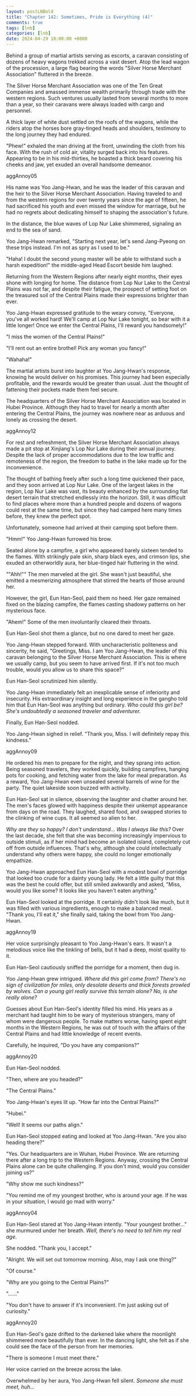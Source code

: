 ```yaml
---
layout: postLNBold
title: "Chapter 142: Sometimes, Pride is Everything (4)"
comments: true
tags: [lnb]
categories: [lnb]
date: 2024-04-29 18:00:00 +0800
---
```


Behind a group of martial artists serving as escorts, a caravan consisting of dozens of heavy wagons trekked across a vast desert. Atop the lead wagon of the procession, a large flag bearing the words "Silver Horse Merchant Association" fluttered in the breeze.

The Silver Horse Merchant Association was one of the Ten Great Companies and amassed immense wealth primarily through trade with the western regions. Such ventures usually lasted from several months to more than a year, so their caravans were always loaded with cargo and personnel.

A thick layer of white dust settled on the roofs of the wagons, while the riders atop the horses bore gray-tinged heads and shoulders, testimony to the long journey they had endured.

"Phew!" exhaled the man driving at the front, unwinding the cloth from his face. With the rush of cold air, vitality surged back into his features. Appearing to be in his mid-thirties, he boasted a thick beard covering his cheeks and jaw, yet exuded an overall handsome demeanor.

aggAnnoy05

His name was Yoo Jang-Hwan, and he was the leader of this caravan and the heir to the Silver Horse Merchant Association. Having traveled to and from the western regions for over twenty years since the age of fifteen, he had sacrificed his youth and even missed the window for marriage, but he had no regrets about dedicating himself to shaping the association's future.

In the distance, the blue waves of Lop Nur Lake shimmered, signaling an end to the sea of sand.

Yoo Jang-Hwan remarked, "Starting next year, let's send Jang-Pyeong on these trips instead. I'm not as spry as I used to be."

"Haha! I doubt the second young master will be able to withstand such a harsh expedition!" the middle-aged Head Escort beside him laughed.

Returning from the Western Regions after nearly eight months, their eyes shone with longing for home. The distance from Lop Nur Lake to the Central Plains was not far, and despite their fatigue, the prospect of setting foot on the treasured soil of the Central Plains made their expressions brighter than ever.

Yoo Jang-Hwan expressed gratitude to the weary convoy, "Everyone, you've all worked hard! We'll camp at Lop Nur Lake tonight, so bear with it a little longer! Once we enter the Central Plains, I'll reward you handsomely!"

"I miss the women of the Central Plains!"

"I'll rent out an entire brothel! Pick any woman you fancy!"

"Wahaha!"

The martial artists burst into laughter at Yoo Jang-Hwan's response, knowing he would deliver on his promises. This journey had been especially profitable, and the rewards would be greater than usual. Just the thought of fattening their pockets made them feel secure.

The headquarters of the Silver Horse Merchant Association was located in Hubei Province. Although they had to travel for nearly a month after entering the Central Plains, the journey was nowhere near as arduous and lonely as crossing the desert.

aggAnnoy12

For rest and refreshment, the Silver Horse Merchant Association always made a pit stop at Xinjiang's Lop Nur Lake during their annual journey. Despite the lack of proper accommodations due to the low traffic and remoteness of the region, the freedom to bathe in the lake made up for the inconvenience.

The thought of bathing freely after such a long time quickened their pace, and they soon arrived at Lop Nur Lake. One of the largest lakes in the region, Lop Nur Lake was vast, its beauty enhanced by the surrounding flat desert terrain that stretched endlessly into the horizon. Still, it was difficult to find places where more than a hundred people and dozens of wagons could rest at the same time, but since they had camped here many times before, they knew the perfect spot.

Unfortunately, someone had arrived at their camping spot before them.

"Hmm!" Yoo Jang-Hwan furrowed his brow. 

Seated alone by a campfire, a girl who appeared barely sixteen tended to the flames. With strikingly pale skin, sharp black eyes, and crimson lips, she exuded an otherworldly aura, her blue-tinged hair fluttering in the wind.

""Ahh!"" The men marveled at the girl. She wasn't just beautiful, she emitted a mesmerizing atmosphere that stirred the hearts of those around her.

However, the girl, Eun Han-Seol, paid them no heed. Her gaze remained fixed on the blazing campfire, the flames casting shadowy patterns on her mysterious face.

"Ahem!" Some of the men involuntarily cleared their throats. 

Eun Han-Seol shot them a glance, but no one dared to meet her gaze.

Yoo Jang-Hwan stepped forward. With uncharacteristic politeness and sincerity, he said, "Greetings, Miss. I am Yoo Jang-Hwan, the leader of this caravan belonging to the Silver Horse Merchant Association. This is where we usually camp, but you seem to have arrived first. If it's not too much trouble, would you allow us to share this space?"

Eun Han-Seol scrutinized him silently. 

Yoo Jang-Hwan immediately felt an inexplicable sense of inferiority and insecurity. His extraordinary insight and long experience in the gangho told him that Eun Han-Seol was anything but ordinary. *Who could this girl be? She's undoubtedly a seasoned traveler and adventurer.* 

Finally, Eun Han-Seol nodded.

Yoo Jang-Hwan sighed in relief. "Thank you, Miss. I will definitely repay this kindness."

aggAnnoy09

He ordered his men to prepare for the night, and they sprang into action. Being seasoned travelers, they worked quickly, building campfires, hanging pots for cooking, and fetching water from the lake for meal preparation. As a reward, Yoo Jang-Hwan even unsealed several barrels of wine for the party. The quiet lakeside soon buzzed with activity.

Eun Han-Seol sat in silence, observing the laughter and chatter around her. The men's faces glowed with happiness despite their unkempt appearance from days on the road. They laughed, shared food, and swapped stories to the clinking of wine cups. It all seemed so alien to her.

*Why are they so happy? I don't understand… Was I always like this?* Over the last decade, she felt that she was becoming increasingly impervious to outside stimuli, as if her mind had become an isolated island, completely cut off from outside influences. That's why, although she could intellectually understand why others were happy, she could no longer emotionally empathize.

Yoo Jang-Hwan approached Eun Han-Seol with a modest bowl of porridge that looked too crude for a dainty young lady. He felt a little guilty that this was the best he could offer, but still smiled awkwardly and asked, "Miss, would you like some? It looks like you haven't eaten anything."

Eun Han-Seol looked at the porridge. It certainly didn't look like much, but it was filled with various ingredients, enough to make a balanced meal. "Thank you, I'll eat it," she finally said, taking the bowl from Yoo Jang-Hwan. 

aggAnnoy19

Her voice surprisingly pleasant to Yoo Jang-Hwan's ears. It wasn't a melodious voice like the tinkling of bells, but it had a deep, moist quality to it.

Eun Han-Seol cautiously sniffed the porridge for a moment, then dug in.

Yoo Jang-Hwan grew intrigued. *Where did this girl come from? There's no sign of civilization for miles, only desolate deserts and thick forests prowled by wolves. Can a young girl really survive this terrain alone? No, is she really alone?*

Guesses about Eun Han-Seol's identity filled his mind. His years as a merchant had taught him to be wary of mysterious strangers, many of whom were dangerous people. To make matters worse, having spent eight months in the Western Regions, he was out of touch with the affairs of the Central Plains and had little knowledge of recent events.

Carefully, he inquired, "Do you have any companions?"

aggAnnoy20

Eun Han-Seol nodded.

"Then, where are you headed?"

"The Central Plains."

Yoo Jang-Hwan's eyes lit up. "How far into the Central Plains?"

"Hubei."

"Well! It seems our paths align."

Eun Han-Seol stopped eating and looked at Yoo Jang-Hwan. "Are you also heading there?"

"Yes. Our headquarters are in Wuhan, Hubei Province. We are returning there after a long trip to the Western Regions. Anyway, crossing the Central Plains alone can be quite challenging. If you don't mind, would you consider joining us?" 

"Why show me such kindness?" 

"You remind me of my youngest brother, who is around your age. If he was in your situation, I would go mad with worry." 

aggAnnoy04

Eun Han-Seol stared at Yoo Jang-Hwan intently. "Your youngest brother..." she murmured under her breath. *Well, there's no need to tell him my real age.* 

She nodded. "Thank you, I accept." 

"Alright. We will set out tomorrow morning. Also, may I ask one thing?" 

"Of course." 

"Why are you going to the Central Plains?" 

"......"

"You don't have to answer if it's inconvenient. I'm just asking out of curiosity." 

aggAnnoy20

Eun Han-Seol's gaze drifted to the darkened lake where the moonlight shimmered more beautifully than ever. In the dancing light, she felt as if she could see the face of the person from her memories.

"There is someone I must meet there."

Her voice carried on the breeze across the lake. 

Overwhelmed by her aura, Yoo Jang-Hwan fell silent. *Someone she must meet, huh…*
